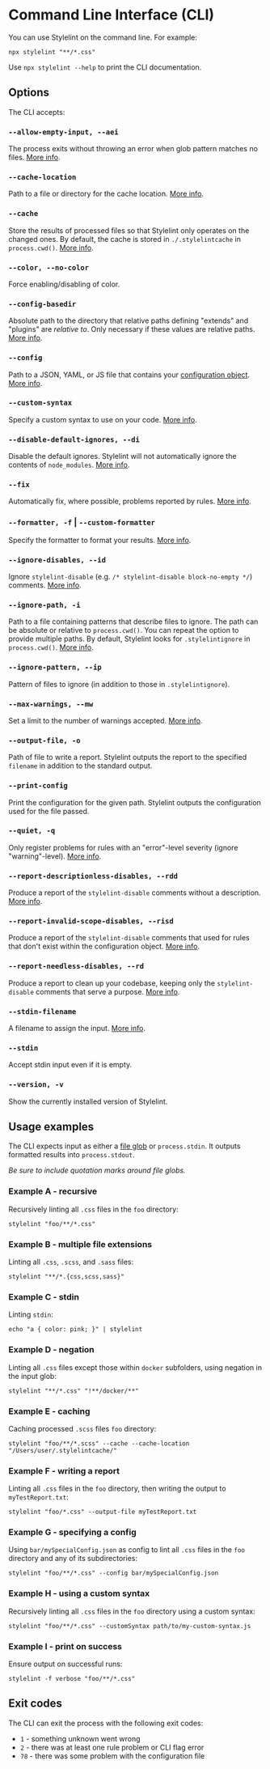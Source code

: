 # Command Line Interface (CLI)

You can use Stylelint on the command line. For example:

```shell
npx stylelint "**/*.css"
```

Use `npx stylelint --help` to print the CLI documentation.

## Options

The CLI accepts:

### `--allow-empty-input, --aei`

The process exits without throwing an error when glob pattern matches no files. [More info](options.md#allowemptyinput).

### `--cache-location`

Path to a file or directory for the cache location. [More info](options.md#cachelocation).

### `--cache`

Store the results of processed files so that Stylelint only operates on the changed ones. By default, the cache is stored in `./.stylelintcache` in `process.cwd()`. [More info](options.md#cache).

### `--color, --no-color`

Force enabling/disabling of color.

### `--config-basedir`

Absolute path to the directory that relative paths defining "extends" and "plugins" are _relative to_. Only necessary if these values are relative paths. [More info](options.md#configbasedir).

### `--config`

Path to a JSON, YAML, or JS file that contains your [configuration object](../configure.md). [More info](options.md#configfile).

### `--custom-syntax`

Specify a custom syntax to use on your code. [More info](options.md#customsyntax).

### `--disable-default-ignores, --di`

Disable the default ignores. Stylelint will not automatically ignore the contents of `node_modules`. [More info](options.md#disabledefaultignores).

### `--fix`

Automatically fix, where possible, problems reported by rules. [More info](options.md#fix).

### `--formatter, -f` | `--custom-formatter`

Specify the formatter to format your results. [More info](options.md#formatter).

### `--ignore-disables, --id`

Ignore `stylelint-disable` (e.g. `/* stylelint-disable block-no-empty */`) comments. [More info](options.md#ignoredisables).

### `--ignore-path, -i`

Path to a file containing patterns that describe files to ignore. The path can be absolute or relative to `process.cwd()`. You can repeat the option to provide multiple paths. By default, Stylelint looks for `.stylelintignore` in `process.cwd()`. [More info](options.md#ignorepath).

### `--ignore-pattern, --ip`

Pattern of files to ignore (in addition to those in `.stylelintignore`).

### `--max-warnings, --mw`

Set a limit to the number of warnings accepted. [More info](options.md#maxwarnings).

### `--output-file, -o`

Path of file to write a report. Stylelint outputs the report to the specified `filename` in addition to the standard output.

### `--print-config`

Print the configuration for the given path. Stylelint outputs the configuration used for the file passed.

### `--quiet, -q`

Only register problems for rules with an "error"-level severity (ignore "warning"-level). [More info](options.md#quiet).

### `--report-descriptionless-disables, --rdd`

Produce a report of the `stylelint-disable` comments without a description. [More info](options.md#reportdescriptionlessdisables).

### `--report-invalid-scope-disables, --risd`

Produce a report of the `stylelint-disable` comments that used for rules that don't exist within the configuration object. [More info](options.md#reportinvalidscopedisables).

### `--report-needless-disables, --rd`

Produce a report to clean up your codebase, keeping only the `stylelint-disable` comments that serve a purpose. [More info](options.md#reportneedlessdisables).

### `--stdin-filename`

A filename to assign the input. [More info](options.md#codefilename).

### `--stdin`

Accept stdin input even if it is empty.

### `--version, -v`

Show the currently installed version of Stylelint.

## Usage examples

The CLI expects input as either a [file glob](https://github.com/sindresorhus/globby) or `process.stdin`. It outputs formatted results into `process.stdout`.

_Be sure to include quotation marks around file globs._

### Example A - recursive

Recursively linting all `.css` files in the `foo` directory:

```shell
stylelint "foo/**/*.css"
```

### Example B - multiple file extensions

Linting all `.css`, `.scss`, and `.sass` files:

```shell
stylelint "**/*.{css,scss,sass}"
```

### Example C - stdin

Linting `stdin`:

```shell
echo "a { color: pink; }" | stylelint
```

### Example D - negation

Linting all `.css` files except those within `docker` subfolders, using negation in the input glob:

```shell
stylelint "**/*.css" "!**/docker/**"
```

### Example E - caching

Caching processed `.scss` files `foo` directory:

```shell
stylelint "foo/**/*.scss" --cache --cache-location "/Users/user/.stylelintcache/"
```

### Example F - writing a report

Linting all `.css` files in the `foo` directory, then writing the output to `myTestReport.txt`:

```shell
stylelint "foo/*.css" --output-file myTestReport.txt
```

### Example G - specifying a config

Using `bar/mySpecialConfig.json` as config to lint all `.css` files in the `foo` directory and any of its subdirectories:

```shell
stylelint "foo/**/*.css" --config bar/mySpecialConfig.json
```

### Example H - using a custom syntax

Recursively linting all `.css` files in the `foo` directory using a custom syntax:

```shell
stylelint "foo/**/*.css" --customSyntax path/to/my-custom-syntax.js
```

### Example I - print on success

Ensure output on successful runs:

```shell
stylelint -f verbose "foo/**/*.css"
```

## Exit codes

The CLI can exit the process with the following exit codes:

- `1` - something unknown went wrong
- `2` - there was at least one rule problem or CLI flag error
- `78` - there was some problem with the configuration file
